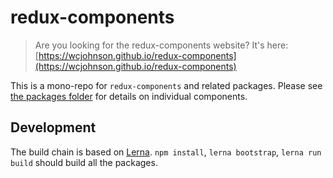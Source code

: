 # redux-components

> Are you looking for the redux-components website? It's here: [https://wcjohnson.github.io/redux-components](https://wcjohnson.github.io/redux-components)

This is a mono-repo for `redux-components` and related packages. Please see [the packages folder](/packages) for details on individual components.

## Development

The build chain is based on [Lerna](https://lernajs.io/). `npm install`, `lerna bootstrap`, `lerna run build` should build all the packages.
